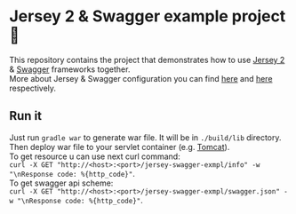 # Jersey 2 &amp; Swagger example project :punch:
 This repository contains the project that demonstrates how to use [Jersey 2][jersey2] &amp; [Swagger][swagger] 
 frameworks together.<br>
 More about Jersey &amp; Swagger configuration you can find [here][jersey-doc] and [here][swagger-doc] respectively.
 
 ## Run it
 Just run `gradle war` to generate war file. It will be in `./build/lib` directory. Then deploy war file to your 
 servlet container (e.g. [Tomcat][tomcat]).<br>
 To get resource u can use next curl command: <br>
 `curl -X GET "http://<host>:<port>/jersey-swagger-exmpl/info" -w "\nResponse code: %{http_code}"`.<br>
 To get swagger api scheme: <br>
 `curl -X GET "http://<host>:<port>/jersey-swagger-exmpl/swagger.json" -w "\nResponse code: %{http_code}"`.
 
 
 [jersey2]: https://jersey.java.net/
 [swagger]: http://swagger.io/
 [jersey-doc]: https://jersey.java.net/documentation/2.25.1/index.html
 [swagger-doc]: https://github.com/swagger-api/swagger-core/wiki/Swagger-Core-Jersey-2.X-Project-Setup-1.5
 [tomcat]: http://tomcat.apache.org/
